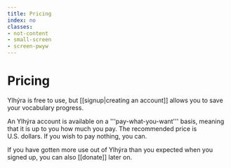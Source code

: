 ```yaml
---
title: Pricing
index: no
classes:
- not-content
- small-screen
- screen-pwyw
---
```


# Pricing

Ylhýra is free to use, but [[signup|creating an account]] allows you to save your vocabulary progress.

An Ylhýra account is available on a '''pay-what-you-want''' basis, meaning that it is up to you how much you pay. The recommended price is <Constant name="RECOMMENDED_PRICE_IN_US_DOLLARS"/> U.S.&nbsp;dollars. If you wish to pay nothing, you can.

If you have gotten more use out of Ylhýra than you expected when you signed up, you can also [[donate]] later on.
